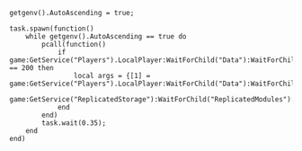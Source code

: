     getgenv().AutoAscending = true;

    task.spawn(function()
        while getgenv().AutoAscending == true do
            pcall(function()
                if game:GetService("Players").LocalPlayer:WaitForChild("Data"):WaitForChild("Ability"):GetAttribute("AbilityLevel") == 200 then
                    local args = {[1] = game:GetService("Players").LocalPlayer:WaitForChild("Data"):WaitForChild("Ability").Value};
                    game:GetService("ReplicatedStorage"):WaitForChild("ReplicatedModules"):WaitForChild("KnitPackage"):WaitForChild("Knit"):WaitForChild("Services"):WaitForChild("LevelService"):WaitForChild("RF"):WaitForChild("AscendAbility"):InvokeServer(unpack(args));
                end
            end)
            task.wait(0.35);
        end
    end)
